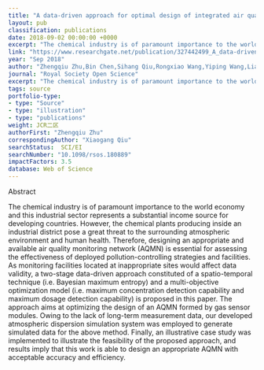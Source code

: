 ```yaml
---
title: "A data-driven approach for optimal design of integrated air quality monitoring network in a chemical cluster"
layout: pub
classification: publications
date: 2018-09-02 00:00:00 +0000
excerpt: "The chemical industry is of paramount importance to the world economy and this industrial sector represents a substantial income source for developing countries. However, the chemical plants producing inside an industrial district pose a great threat to the surrounding atmospheric environment and human health. Therefore, designing an appropriate an..."
link: "https://www.researchgate.net/publication/327442499_A_data-driven_approach_for_optimal_design_of_integrated_air_quality_monitoring_network_in_a_chemical_cluster"
year: "Sep 2018"
author: "Zhengqiu Zhu,Bin Chen,Sihang Qiu,Rongxiao Wang,Yiping Wang,Liang ma,Xiaogang Qiu,"
journal: "Royal Society Open Science"
excerpt: "The chemical industry is of paramount importance to the world economy and this industrial sector represents a substantial income source for developing countries. However, the chemical plants producing inside an industrial district pose a great threat to the surrounding atmospheric environment and human health. Therefore, designing an appropriate an..."
tags: source
portfolio-type: 
- type: "Source"
- type: "illustration"
- type: "publications"
weight: JCR二区
authorFirst: "Zhengqiu Zhu"
correspondingAuthor: "Xiaogang Qiu"
searchStatus:  SCI/EI
searchNumber: "10.1098/rsos.180889"
impactFactors: 3.5
database: Web of Science
---
```

Abstract

The chemical industry is of paramount importance to the world economy and this industrial sector represents a substantial income source for developing countries. However, the chemical plants producing inside an industrial district pose a great threat to the surrounding atmospheric environment and human health. Therefore, designing an appropriate and available air quality monitoring network (AQMN) is essential for assessing the effectiveness of deployed pollution-controlling strategies and facilities. As monitoring facilities located at inappropriate sites would affect data validity, a two-stage data-driven approach constituted of a spatio-temporal technique (i.e. Bayesian maximum entropy) and a multi-objective optimization model (i.e. maximum concentration detection capability and maximum dosage detection capability) is proposed in this paper. The approach aims at optimizing the design of an AQMN formed by gas sensor modules. Owing to the lack of long-term measurement data, our developed atmospheric dispersion simulation system was employed to generate simulated data for the above method. Finally, an illustrative case study was implemented to illustrate the feasibility of the proposed approach, and results imply that this work is able to design an appropriate AQMN with acceptable accuracy and efficiency.